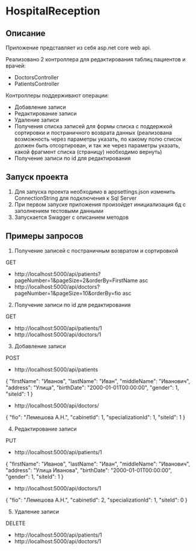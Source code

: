 # HospitalReception
## Описание
Приложение представляет из себя asp.net core web api.  

Реализовано 2 контроллера для редактирования таблиц пациентов и врачей:
- DoctorsController
- PatientsController

Контроллеры поддерживают операции:
- Добавление записи
- Редактирование записи
- Удаление записи
- Получения списка записей для формы списка с поддержкой сортировки и постраничного возврата данных (реализована возможность через параметры указать, по какому полю 
список должен быть отсортирован, и так же через параметры указать, какой фрагмент списка (страницу) необходимо вернуть)
- Получение записи по id для редактирования

## Запуск проекта
1. Для запуска проекта необходимо в appsettings.json изменить ConnectionString для подключения к Sql Server
2. При первом запуске приложения произойдет инициализация бд с заполнением тестовыми данными
3. Запускается Swagger с описанием методов

## Примеры запросов
1. Получение записей с постраничным возвратом и сортировкой
  
  GET
  - http://localhost:5000/api/patients?pageNumber=1&pageSize=2&orderBy=FirstName asc
  - http://localhost:5000/api/doctors?pageNumber=1&pageSize=10&orderBy=fio asc
2. Получение записи по id для редактирования
  
  GET
  - http://localhost:5000/api/patients/1
  - http://localhost:5000/api/doctors/1
3. Добавление записи
  
  POST
  - http://localhost:5000/api/patients
  
  {
      "firstName": "Иванов",
      "lastName": "Иван",
      "middleName": "Иванович",
      "address": "Улица",
      "birthDate": "2000-01-01T00:00:00",
      "gender": 1,
      "siteId": 1
  }
  - http://localhost:5000/api/doctors/
  
  {
      "fio": "Лемешова А.Н.",
      "cabinetId": 1,
      "specializationId": 1,
      "siteId": 1
  }
  
 4. Редактирование записи
  
  PUT
  - http://localhost:5000/api/patients/1

  {
      "firstName": "Иванов",
      "lastName": "Иван",
      "middleName": "Иванович",
      "address": "Улица Иванова",
      "birthDate": "2000-01-01T00:00:00",
      "gender": 1,
      "siteId": 1
  }
  - http://localhost:5000/api/doctors/1

  {
      "fio": "Лемешова А.Н.",
      "cabinetId": 2,
      "specializationId": 1,
      "siteId": 0
  }
  
 5. Удаление записи

  DELETE
  - http://localhost:5000/api/patients/1
  - http://localhost:5000/api/doctors/1

